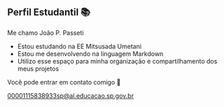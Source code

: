 ## Perfil Estudantil 📚

Me chamo João P. Passeti

- Estou estudando na EE Mitsusada Umetani
- Estou me desenvolvendo na linguagem Markdown
- Utilizo esse espaço para minha organização e compartilhamento dos meus projetos

Você pode entrar em contato comigo 📩

00001115838933sp@al.educacao.sp.gov.br
